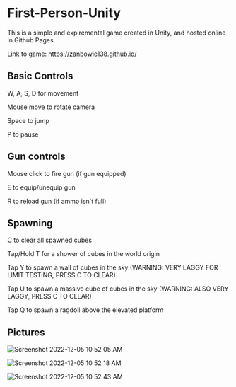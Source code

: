 # First-Person-Unity

This is a simple and expiremental game created in Unity, and hosted online in Github Pages.

Link to game: https://zanbowie138.github.io/

## Basic Controls

W, A, S, D for movement

Mouse move to rotate camera

Space to jump

P to pause

## Gun controls

Mouse click to fire gun (if gun equipped)

E to equip/unequip gun

R to reload gun (if ammo isn't full)

## Spawning

C to clear all spawned cubes

Tap/Hold T for a shower of cubes in the world origin

Tap Y to spawn a wall of cubes in the sky (WARNING: VERY LAGGY FOR LIMIT TESTING, PRESS C TO CLEAR)

Tap U to spawn a massive cube of cubes in the sky (WARNING: ALSO VERY LAGGY, PRESS C TO CLEAR)

Tap Q to spawn a ragdoll above the elevated platform

## Pictures



![Screenshot 2022-12-05 10 52 05 AM](https://user-images.githubusercontent.com/72674604/205695496-0f09507e-81a9-45e2-bb29-644546e4f5ef.png)

![Screenshot 2022-12-05 10 52 18 AM](https://user-images.githubusercontent.com/72674604/205695512-de0c350e-cf9f-4cc1-992a-d1d3c7e0ac52.png)

![Screenshot 2022-12-05 10 52 43 AM](https://user-images.githubusercontent.com/72674604/205695540-8599ae7e-325b-4b09-abe1-44cf4c80d965.png)
